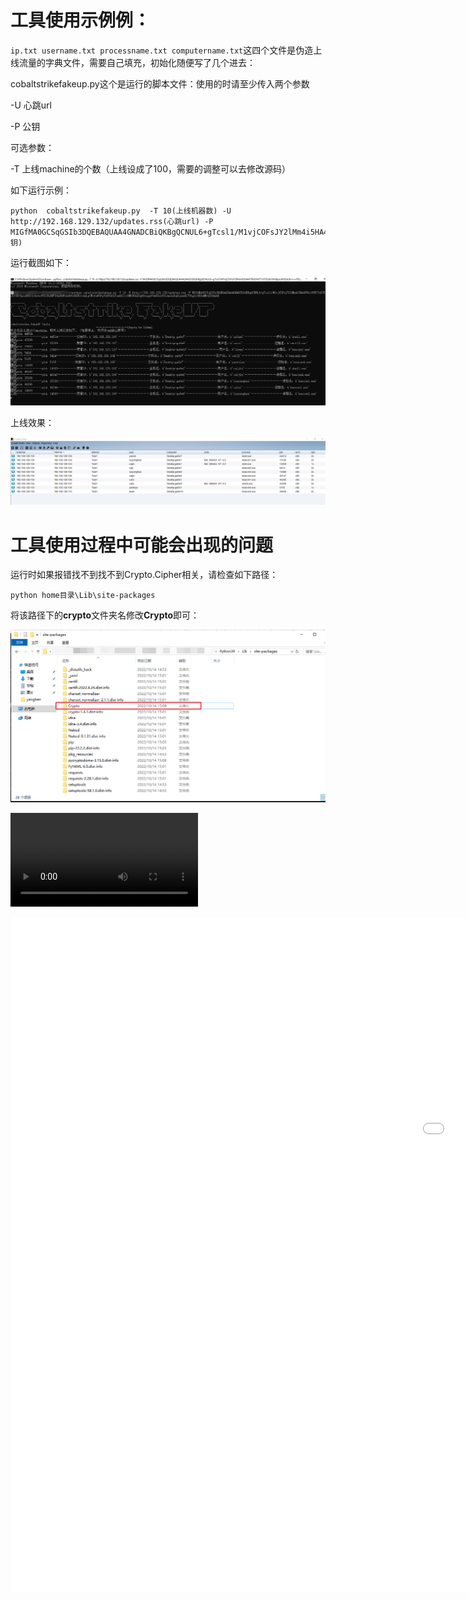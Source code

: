 # 工具使用示例例：

``ip.txt username.txt processname.txt computername.txt``这四个文件是伪造上线流量的字典文件，需要自己填充，初始化随便写了几个进去：

cobaltstrikefakeup.py这个是运行的脚本文件：使用的时请至少传入两个参数

-U 心跳url

-P 公钥

可选参数：

-T 上线machine的个数（上线设成了100，需要的调整可以去修改源码）

如下运行示例：

```
python  cobaltstrikefakeup.py  -T 10(上线机器数) -U http://192.168.129.132/updates.rss(心跳url) -P MIGfMA0GCSqGSIb3DQEBAQUAA4GNADCBiQKBgQCNUL6+gTcsl1/M1vjCOFsJY2lMm4i5HA4TPki0VH77n57ELBv5H/8pzuWSGtL9n+n+FDiUh4WF84nX6W6dd4Vs8XZEfcbQLpYM10aW0FpVdSVwGxTum9ZilrXMG9UmZOgNtbugwY4eRSxO9ILAnwxXqGbymdSC7VhgSc9E8dNMtQIDAQAB(公钥)
```

运行截图如下：

![image-20221014153320338](https://github.com/minhangxiaohui/cobaltstrikefakeup/blob/master/readme.assets/image-20221014153320338.png)

上线效果：

![image-20221014153354500](readme.assets/image-20221014153354500.png)

# 工具使用过程中可能会出现的问题

运行时如果报错找不到找不到Crypto.Cipher相关，请检查如下路径：

``python home目录\Lib\site-packages``

将该路径下的**crypto**文件夹名修改**Crypto**即可：

![image-20221014153747937](readme.assets/image-20221014153747937.png)


<video src="./cobaltstrike fakeup.mp4"></video>

<iframe src='//gifs.com/embed/cobaltstrikefakeup-one-BrjxLX' frameborder='0' scrolling='no' width='1920px' height='1080px' style='-webkit-backface-visibility: hidden;-webkit-transform: scale(1);' ></iframe>







